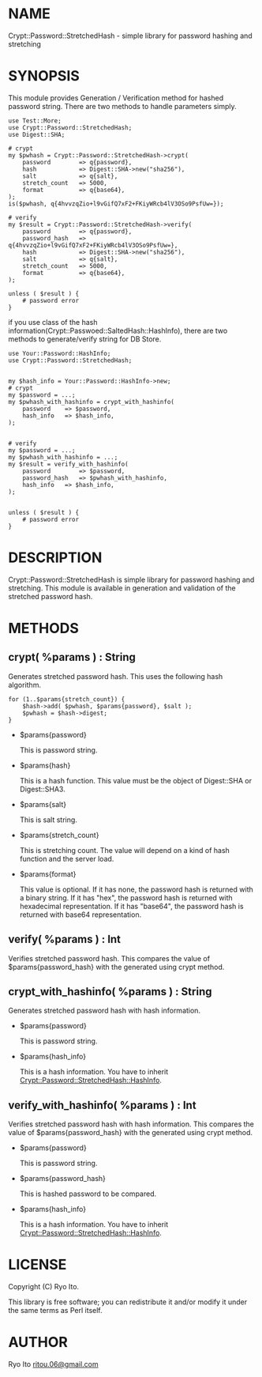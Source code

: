 # NAME

Crypt::Password::StretchedHash - simple library for password hashing and stretching

# SYNOPSIS

This module provides Generation / Verification method for hashed password string.
There are two methods to handle parameters simply.

    use Test::More;
    use Crypt::Password::StretchedHash;
    use Digest::SHA;

    # crypt
    my $pwhash = Crypt::Password::StretchedHash->crypt(
        password        => q{password},
        hash            => Digest::SHA->new("sha256"),
        salt            => q{salt},
        stretch_count   => 5000,
        format          => q{base64},
    );
    is($pwhash, q{4hvvzqZio+l9vGifQ7xF2+FKiyWRcb4lV3OSo9PsfUw=});

    # verify
    my $result = Crypt::Password::StretchedHash->verify(
        password        => q{password},
        password_hash   => q{4hvvzqZio+l9vGifQ7xF2+FKiyWRcb4lV3OSo9PsfUw=},
        hash            => Digest::SHA->new("sha256"),
        salt            => q{salt},
        stretch_count   => 5000,
        format          => q{base64},
    );

    unless ( $result ) {
        # password error
    }

if you use class of the hash information(Crypt::Passwoed::SaltedHash::HashInfo),
there are two methods to generate/verify string for DB Store. 

    use Your::Password::HashInfo;
    use Crypt::Password::StretchedHash;
    

    my $hash_info = Your::Password::HashInfo->new;
    # crypt
    my $password = ...;
    my $pwhash_with_hashinfo = crypt_with_hashinfo(
        password    => $password,
        hash_info   => $hash_info,
    );
    

    # verify
    my $password = ...;
    my $pwhash_with_hashinfo = ...;
    my $result = verify_with_hashinfo(
        password        => $password,
        password_hash   => $pwhash_with_hashinfo,
        hash_info   => $hash_info,
    );
    

    unless ( $result ) {
        # password error
    }

# DESCRIPTION

Crypt::Password::StretchedHash is simple library for password hashing and stretching.
This module is available in generation and validation of the stretched password hash.

# METHODS

## crypt( %params ) : String

Generates stretched password hash.
This uses the following hash algorithm.

    for (1..$params{stretch_count}) {
        $hash->add( $pwhash, $params{password}, $salt );
        $pwhash = $hash->digest;
    }

- $params{password}

    This is password string.

- $params{hash}
 

    This is a hash function.
    This value must be the object of Digest::SHA or Digest::SHA3.

- $params{salt}
 

    This is salt string.

- $params{stretch\_count}

    This is stretching count.
    The value will depend on a kind of hash function and the server load.

- $params{format}

    This value is optional.
    If it has none, the password hash is returned with a binary string.
    If it has "hex", the password hash is returned with hexadecimal representation.
    If it has "base64", the password hash is returned with base64 representation.

## verify( %params ) : Int

Verifies stretched password hash.
This compares the value of $params{password\_hash} with the generated using crypt method.

## crypt\_with\_hashinfo( %params ) : String

Generates stretched password hash with hash information.

- $params{password}

    This is password string.

- $params{hash\_info}
 

    This is a hash information.
    You have to inherit [Crypt::Password::StretchedHash::HashInfo](http://search.cpan.org/perldoc?Crypt::Password::StretchedHash::HashInfo).

## verify\_with\_hashinfo( %params ) : Int

Verifies stretched password hash with hash information.
This compares the value of $params{password\_hash} with the generated using crypt method.

- $params{password}

    This is password string.

- $params{password\_hash}

    This is hashed password to be compared.

- $params{hash\_info}
 

    This is a hash information.
    You have to inherit [Crypt::Password::StretchedHash::HashInfo](http://search.cpan.org/perldoc?Crypt::Password::StretchedHash::HashInfo).

# LICENSE

Copyright (C) Ryo Ito.

This library is free software; you can redistribute it and/or modify
it under the same terms as Perl itself.

# AUTHOR

Ryo Ito <ritou.06@gmail.com>
